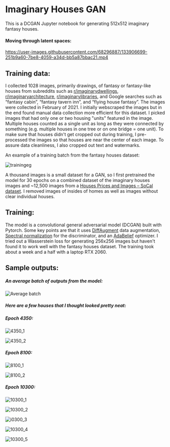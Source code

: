 # Imaginary Houses GAN
This is a DCGAN Jupyter notebook for generating 512x512 imaginary fantasy houses.

#### Moving through latent spaces:

https://user-images.githubusercontent.com/68296887/133906699-251b9a60-7be8-4059-a34d-bb5a87bbac21.mp4

 
## Training data:
I collected 1028 images, primarily drawings, of fantasy or fantasy-like houses from subreddits such as [r/imaginarydwellings]( https://old.reddit.com/r/ImaginaryDwellings/), [r/imaginaryarchitecture]( https://old.reddit.com/r/ImaginaryArchitecture/), [r/imaginarylibraries]( https://old.reddit.com/r/ImaginaryLibraries/), and Google searches such as “fantasy cabin”, “fantasy tavern inn”, and “flying house fantasy”. The images were collected in February of 2021. I initially webscraped the images but in the end found manual data collection more efficient for this dataset. I picked images that had only one or two housing "units" featured in the image. Multiple houses counted as a single unit as long as they were connected by something (e.g. multiple houses in one tree or on one bridge = one unit). To make sure that houses didn't get cropped out during training, I pre-processed the images so that houses are near the center of each image. To assure data cleanliness, I also cropped out text and watermarks. 

An example of a training batch from the fantasy houses dataset:

![trainingeg](https://user-images.githubusercontent.com/68296887/134036968-7025eb68-cfca-432a-80f1-df3d18c3c741.png)


A thousand images is a small dataset for a GAN, so I first pretrained the model for 30 epochs on a combined dataset of the imaginary houses images and ~12,500 images from a [Houses Prices and Images – SoCal dataset](https://www.kaggle.com/ted8080/house-prices-and-images-socal). I removed images of insides of homes as well as images without clear individual houses.


## Training:
The model is a convolutional general adversarial model (DCGAN) built with Pytorch. Some key points are that it uses [DiffAugment](https://github.com/mit-han-lab/data-efficient-gans) data augmentation, [Spectral normalization](https://github.com/christiancosgrove/pytorch-spectral-normalization-gan) for the discriminator, and an [AdaBelief](https://juntang-zhuang.github.io/adabelief/) optimizer. I tried out a Wasserstein loss for generating 256x256 images but haven't found it to work well with the fantasy houses dataset. The training took about a week and a half with a laptop RTX 2060.

## Sample outputs:

##### An average batch of outputs from the model:

![Average batch](https://user-images.githubusercontent.com/68296887/133906728-17f2242a-839a-498e-96ff-40d5bb03ebcb.png)


##### Here are a few houses that I thought looked pretty neat:

##### Epoch 4350:

![4350_1](https://user-images.githubusercontent.com/68296887/133907170-78d5fc62-2481-4ba6-94f2-e3c25ff16919.png)

![4350_2](https://user-images.githubusercontent.com/68296887/133907251-190ad90e-d823-4097-8d4e-cddefb37b005.png)


##### Epoch 8100:

![8100_1](https://user-images.githubusercontent.com/68296887/133907285-178b655f-0421-436c-b57f-0034cf95a95d.png)

![8100_2](https://user-images.githubusercontent.com/68296887/133907299-052ebe67-882e-4e51-8889-b9d27b869eb9.png)


##### Epoch 10300:

![10300_1](https://user-images.githubusercontent.com/68296887/133907411-f6420bd7-adf7-41e7-805e-19115a489a6c.png)

![10300_2](https://user-images.githubusercontent.com/68296887/133907458-4116b9ca-472a-4d4f-880c-474433586ade.png)

![i0300_3](https://user-images.githubusercontent.com/68296887/133907432-cb15fc07-e1ab-41d6-86af-e2b3defd9ca5.png)

![10300_4](https://user-images.githubusercontent.com/68296887/133907467-40d97ad8-c4ed-4b68-b121-698bc063b9af.png)

![10300_5](https://user-images.githubusercontent.com/68296887/133907483-9723a411-4083-4bcf-82b0-170abe0686a4.png)

